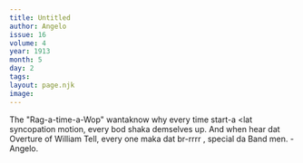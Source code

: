 ```yaml
---
title: Untitled
author: Angelo
issue: 16
volume: 4
year: 1913
month: 5
day: 2
tags:
layout: page.njk
image:
---
```

The "Rag-a-time-a-Wop" wantaknow why every time start-a <lat syncopation motion, every bod shaka demselves up. And when hear dat Overture of William Tell, every one maka dat br-rrrr , special da Band men. - Angelo.   

